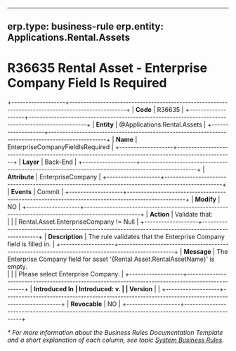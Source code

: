 
---
erp.type: business-rule
erp.entity: Applications.Rental.Assets
---
# R36635 Rental Asset - Enterprise Company Field Is Required
+-------------------+--------------------------------------------------------------------------------------------------+
| **Code**          | R36635                                                                                           |
+-------------------+--------------------------------------------------------------------------------------------------+
| **Entity**        | @Applications.Rental.Assets                                                                      |
+-------------------+--------------------------------------------------------------------------------------------------+
| **Name**          | EnterpriseCompanyFieldIsRequired                                                                 |
+-------------------+--------------------------------------------------------------------------------------------------+
| **Layer**         | Back-End                                                                                         |
+-------------------+--------------------------------------------------------------------------------------------------+
| **Attribute**     | EnterpriseCompany                                                                                |
+-------------------+--------------------------------------------------------------------------------------------------+
| **Events**        | Commit                                                                                           |
+-------------------+--------------------------------------------------------------------------------------------------+
| **Modify**        | NO                                                                                               |
+-------------------+--------------------------------------------------------------------------------------------------+
| **Action**        | Validate that: <br/>                                                                             |
|                   | Rental.Asset.EnterpriseCompany != Null                                                           |
+-------------------+--------------------------------------------------------------------------------------------------+
| **Description**   | The rule validates that the Enterprise Company field is filled in.                               |
+-------------------+--------------------------------------------------------------------------------------------------+
| **Message**       | Тhe Enterprise Company field for asset '{Rental.Asset.RentalAssetName}' is empty. <br/>          |
|                   | Please select Enterprise Company.                                                                |
+-------------------+--------------------------------------------------------------------------------------------------+
| **Introduced In   | Introduced: v.                                                                                 |
| Version**         |                                                                                                  |
+-------------------+--------------------------------------------------------------------------------------------------+
| **Revocable**     | NO                                                                                               |
+-------------------+--------------------------------------------------------------------------------------------------+

*\* For more information about the Business Rules Documentation Template and a short explanation of each column, see
topic [System Business Rules](../templates/template-description-system-business-rules.md).*
